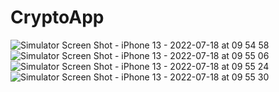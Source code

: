 # CryptoApp

![Simulator Screen Shot - iPhone 13 - 2022-07-18 at 09 54 58](https://user-images.githubusercontent.com/58516515/179452299-ad9dd40e-5764-4486-9346-b26bdf6aff0e.png)
![Simulator Screen Shot - iPhone 13 - 2022-07-18 at 09 55 06](https://user-images.githubusercontent.com/58516515/179452339-0a75cbf5-d33a-4107-803f-ca6f0cd3ad40.png)
![Simulator Screen Shot - iPhone 13 - 2022-07-18 at 09 55 24](https://user-images.githubusercontent.com/58516515/179452347-a1c5c4f9-7cda-433c-adb4-49e3fd9d3562.png)
![Simulator Screen Shot - iPhone 13 - 2022-07-18 at 09 55 30](https://user-images.githubusercontent.com/58516515/179452356-8a8a8282-2369-41c8-8be7-6eb1ea7f263f.png)
